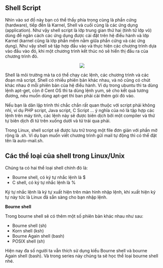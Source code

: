 ## Shell Script

Nhìn vào sơ đồ này bạn có thể thấy phía trong cùng là phần cứng (hardware), tiếp đến là Karnel, Shell và cuối cùng là các ứng dụng (application). Như vậy shell script là lớp trung gian thứ hai (tính tử lớp vỏ) dùng để ngăn cách các ứng dụng được cài đặt trên hệ điều hành và lớp Karnel (karnel cũng là lớp phần mềm nằm giữa phần cứng và các ứng dụng). Như vậy shell sẽ tập hợp đầu vào và thực hiện các chương trình dựa vào đầu vào đó, khi một chương trình kết thúc nó sẽ hiển thị đầu ra của chương trình đó.
<p align="center">
  <img src ="https://user-images.githubusercontent.com/111716161/187581797-80f9e2b4-9811-48d8-81e7-e34ac0197ac9.png"/>
<p/>

Shell là môi trường mà ta có thể chạy các lệnh, các chương trình và các đoạn mã script. Shell có nhiều phiên bản khác nhau, và nó cũng có chút khác nhau ở mỗi phiên bản của hệ điều hành. Ví dụ trong ubuntu thì ta dùng lệnh apt-get, còn ở Cent OS thì ta dùng lệnh yum, sẽ cho kết quả tương đương, nếu muốn dùng apt-get thì ban phải cài thêm gói đó vào.

Nếu bạn là dân lập trình thì chắc chắn rất quan thuộc với script phải không nhỉ, ví dụ PHP script, Java script, C Script ... ý nghĩa của nó là tập hợp các lệnh trên máy tính, các lệnh này sẽ được biên dịch bởi một compiler và thứ tự biên dịch đi từ trên xuống dưới và từ trái qua phải.

Trong Linux, shell script sẽ được lưu trữ trong một file đơn giản với phần mở rộng là .sh. Ví dụ bạn muốn viết chương trình gửi mail tự động thì có thể đặt tên là auto-mail.sh.

## Các thể loại của shell trong Linux/Unix
Chúng ta có hai thể loại shell chính đó là:
- Bourne shell, có ký tự nhắc lệnh là $
- C shell, có ký tự nhắc lệnh là %

Ký tự nhắc lệnh là ký tự xuất hiện trên màn hình nhập lệnh, khi xuất hiện ký tự này tức là Linux đã sẵn sàng cho bạn nhập lệnh.

**Bourne shell**

Trong bourne shell sẽ có thêm một số phiên bản khác nhau như sau:
- Bourne shell (sh)
- Korn shell (ksh)
- Bourne Again shell (bash)
- POSIX shell (sh)

Hiện nay đa số người ta vẫn thích sử dụng kiểu Bourne shell và bourne Again shell (bash). Và trong series này chúng ta sẽ học thể loại bourne shell nhé.
